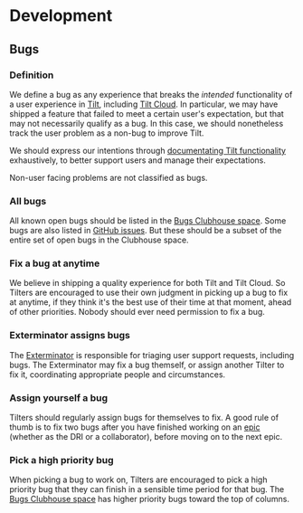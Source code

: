 # Development

## Bugs

### Definition
We define a bug as any experience that breaks the _intended_ functionality of a user experience in [Tilt](https://docs.tilt.dev/), including [Tilt Cloud](https://cloud.tilt.dev/). In particular, we may have shipped a feature that failed to meet a certain user's expectation, but that may not necessarily qualify as a bug. In this case, we should nonetheless track the user problem as a non-bug to improve Tilt.

We should express our intentions through [documentating Tilt functionality](https://docs.tilt.dev/) exhaustively, to better support users and manage their expectations.

Non-user facing problems are not classified as bugs.

### All bugs
All known open bugs should be listed in the [Bugs Clubhouse space](https://app.clubhouse.io/windmill/stories/space/4729/bugs). Some bugs are also listed in [GitHub issues](https://github.com/windmilleng/tilt/labels/bug). But these should be a subset of the entire set of open bugs in the Clubhouse space.

### Fix a bug at anytime
We believe in shipping a quality experience for both Tilt and Tilt Cloud. So Tilters are encouraged to use their own judgment in picking up a bug to fix at anytime, if they think it's the best use of their time at that moment, ahead of other priorities. Nobody should ever need permission to fix a bug.

### Exterminator assigns bugs
The [Exterminator](../user-support/README.md#exterminator) is responsible for triaging user support requests, including bugs. The Exterminator may fix a bug themself, or assign another Tilter to fix it, coordinating appropriate people and circumstances.

### Assign yourself a bug
Tilters should regularly assign bugs for themselves to fix. A good rule of thumb is to fix two bugs after you have finished working on an [epic](../product-development/README.md#picking-an-epic-to-work-on) (whether as the DRI or a collaborator), before moving on to the next epic.

### Pick a high priority bug
When picking a bug to work on, Tilters are encouraged to pick a high priority bug that they can finish in a sensible time period for that bug. The [Bugs Clubhouse space](https://app.clubhouse.io/windmill/stories/space/4729/bugs) has higher priority bugs toward the top of columns.

